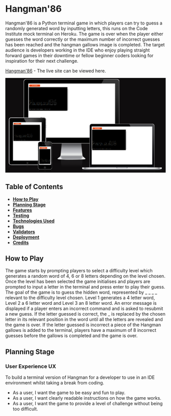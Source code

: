 # **Hangman'86**
Hangman'86 is a Python terminal game in which players can try to guess a randomly generated word by inputting letters, this runs on the Code Institute mock terminal on Heroku. The game is over when the player either guesses the word correctly or the maximum number of incorrect guesses has been reached and the hangman gallows image is completed. The target audience is developers working in the IDE who enjoy playing straight forward games in their downtime or fellow beginner coders looking for inspiration for their next challenge. 

[Hangman'86](https://hangman-86.herokuapp.com/) - The live site can be viewed here. 

![Am I Responsive?](docs/read-me/responsive.png) 

## **Table of Contents**
 * [**How to Play**](#how-to-play)
 * [**Planning Stage**](#planning-stage)
 * [**Features**](#features)
 * [**Testing**](#testing)
 * [**Technologies Used**](#technologies-used)
 * [**Bugs**](#bugs)
 * [**Validators**](#validators)
 * [**Deployment**](#deployment)
 * [**Credits**](#credits)

## **How to Play**
The game starts by prompting players to select a difficulty level which generates a random word of 4, 6 or 8 letters depending on the level chosen. Once the level has been selected the game initialises and players are prompted to input a letter in the terminal and press enter to play their guess. The goal of the game is to guess the hidden word, represented by _ _ _ _ relevant to the difficulty level chosen. Level 1 generates a 4 letter word, Level 2 a 6 letter word and Level 3 an 8 letter word. 
An error message is displayed if a player enters an incorrect command and is asked to resubmit a new guess. If the letter guessed is correct, the _ is replaced by the chosen letter in its relevant position in the word until all the letters are revealed and the game is over. If the letter guessed is incorrect a piece of the Hangman gallows is added to the terminal, players have a maximum of 8 incorrect guesses before the gallows is completed and the game is over.

## **Planning Stage**

### **User Experience UX**
To build a terminal version of Hangman for a developer to use in an IDE environment whilst taking a break from coding.
 * As a user, I want the game to be easy and fun to play.
 * As a user, I want clearly readable instructions on how the game works.
 * As a user, I want the game to provide a level of challenge without being too difficult.